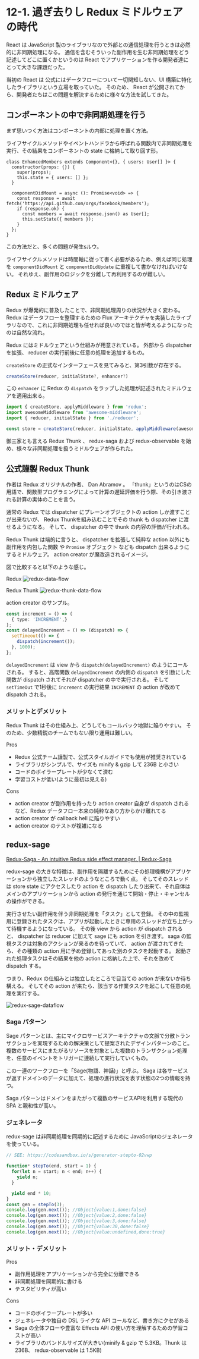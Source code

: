 # 12-1. 過ぎ去りし Redux ミドルウェアの時代

React は JavaScript 製のライブラリなので外部との通信処理を行うときは必然的に非同期処理になる。
通信を含むそういった副作用を生む非同期処理をどう記述してどこに置くかというのは React でアプリケーションを作る開発者達にとって大きな課題だった。

当初の React は 公式にはデータフローについて一切関知しない、UI 構築に特化したライブラリという立場を取っていた。
そのため、 React が公開されてから、開発者たちはこの問題を解決するために様々な方法を試してきた。

## コンポーネントの中で非同期処理を行う

まず思いつく方法はコンポーネントの内部に処理を置く方法。

ライフサイクルメソッドやイベントハンドラから呼ばれる関数内で非同期処理を実行、その結果をコンポーネントの state に格納して取り回す形。

```tsx
class EnhancedMembers extends Component<{}, { users: User[] }> {
  constructor(props: {}) {
    super(props);
    this.state = { users: [] };
  }

  componentDidMount = async (): Promise<void> => {
    const response = await fetch('https://api.github.com/orgs/facebook/members');
    if (response.ok) {
      const members = await response.json() as User[];
      this.setState({ members });
    }
  };
}
```

この方法だと、多くの問題が発生sルウ。

ライフサイクルメソッドは時間軸に従って書く必要があるため、例えば同じ処理を `componentDidMount` と `componentDidUpdate` に重複して書かなければいけない。
それゆえ、副作用のロジックを分離して再利用するのが難しい。

## Redux ミドルウェア

Redux が爆発的に普及したことで、非同期処理周りの状況が大きく変わる。
Redux はデータフローを整理するための Flux アーキテクチャを実装したライブラリなので、これに非同期処理も任せれば良いのではと皆が考えるようになったのは自然な流れ。

Redux にはミドルウェアという仕組みが用意されている。
外部から dispatcherを拡張、 reducer の実行前後に任意の処理を追加するもの。

`createStore` の正式なインターフェースを見てみると、第3引数が存在する。

```ts
createStore(reducer, initialState?, enhancer?)
```

この `enhancer` に Redux の `dispatch` をラップした処理が記述されたミドルウェアを適用出来る。

```ts
import { createStore, applyMiddleware } from 'redux';
import awesomeMiddleware from 'awesome-middleware';
import { reducer, initialState } from './reducer';

const store = createStore(reducer, initialState, applyMiddleware(awesomeMiddleware));
```

御三家とも言える Redux Thunk 、 redux-saga および redux-observable を始め、様々な非同期処理を扱うミドルウェアが作られた。

## 公式謹製 Redux Thunk

作者は Redux オリジナルの作者、 Dan Abramov 。
「thunk」というのはCSの用語で、関数型プログラミングによって計算の遅延評価を行う際、その引き渡される計算の実体のことを言う。

通常の Redux では dispatcher にプレーンオブジェクトの action しか渡すことが出来ないが、 Redux Thunkを組み込むことでその thunk も dispatcher に渡せるようになる。
そして、 dispatcher の中で thunk の内容の評価が行われる。

Redux Thunk は端的に言うと、 dispatcher を拡張して純粋な action 以外にも 副作用を内包した関数 や `Promise` オブジェクト なども dispatch 出来るようにするミドルウェア。
action creator が魔改造されるイメージ。

図で比較すると以下のような感じ。

Redux
![redux-data-flow](../../images/9022cd73c5bfdde8b3f56378fd37b2473c424da6ceb4b274483f4746156fb1d0.png)

Redux Thunk
![redux-thunk-data-flow](../../images/f4d2ce9d04de4718e6e9658b043033ad83bd32b2a8880c38c330d0a462cfadca.png)

action creator のサンプル。

```ts
const increment = () => (
  { type: 'INCREMENT',}
);
const delayedIncrement = () => (dispatch) => {
  setTimeout(() => {
    dispatch(increment());
  }, 1000);
};
```

`delayedIncrement` は view から `dispatch(delayedIncrement)` のようにコールされる。
すると、高階関数 `delayedIncrement` の内側の `dispatch` を引数にした関数が dispatch されてそれが dispatcher の中で実行される。
そして `setTimeOut` で1秒後に `increment` の実行結果 `INCREMENT` の action が改めて dispatch される。

### メリットとデメリット

Redux Thunk はその仕組み上、どうしてもコールバック地獄に陥りやすい。
そのため、少数精鋭のチームでもない限り運用は難しい。

Pros

- Redux 公式チーム謹製で、公式スタイルガイドでも使用が推奨されている
- ライブラリがシンプルで、サイズも minify & gzip して 236B と小さい
- コードのボイラープレートが少なくて済む
- 学習コストが低い(ように最初は見える)

Cons

- action creator が副作用を持ったり action creator 自身が dispatch されるなど、Redux データフロー本来の純粋なあり方からかけ離れてる
- action creator が callback hell に陥りやすい
- action creator のテストが複雑になる

## redux-sage

[Redux-Saga - An intuitive Redux side effect manager. | Redux-Saga](https://redux-saga.js.org/)

redux-sage の大きな特徴は、副作用を隔離するためにその処理機構がアプリケーションから独立したスレッドのようなところで動く点。
そしてそのスレッドは store state にアクセスしたり action を dispatch したり出来て、それ自体はメインのアプリケーションから action の発行を通じて開始・停止・キャンセルの操作ができる。

実行させたい副作用を伴う非同期処理を「タスク」として登録。
その中の監視用に登録されたタスクは、アプリが起動したときに専用のスレッドが立ち上がって待機するようになっている。
その後 view から action が dispatch されると、 dispatcher は reducer に加えて sage にも action を引き渡す。
saga の監視タスクは対象のアクションが来るのを待っていて、 action が渡されてきたら、その種類の action 用に予め登録してあった別のタスクを起動する。
起動された処理タスクはその結果を他の action に格納した上で、それを改めて dispatch する。

つまり、Redux の仕組みとは独立したところで目当ての action が来ないか待ち構える。
そしてその action が来たら、該当する作業タスクを起こして任意の処理を実行する。

![redux-sage-dataflow](../../images/4f75ab982caba8728eed9dd184f32d4ff9c5ccacef8b21e8909eaf6da0aa5857.png)

### Saga パターン

Sage パターンとは、主にマイクロサービスアーキテクチャの文脈で分散トランザクションを実現するための解決策として提案されたデザインパターンのこと。
複数のサービスにまたがるリソースを対象とした複数のトランザクション処理を、任意のイベントをトリガーに連続して実行していくもの。

この一連のワークフローを「Sage(物語、神話)」と呼ぶ。
Saga は各サービスが返すドメインのデータに加えて、処理の進行状況を表す状態の2つの情報を持つ。

Saga パターンはドメインをまたがって複数のサービスAPIを利用する現代の SPA と親和性が高い。

### ジェネレータ

redux-sage は非同期処理を同期的に記述するために JavaScriptのジェネレータを使っている。

```js
// SEE: https://codesandbox.io/s/generator-stepto-02vwp

function* stepTo(end, start = 1) {
  for(let n = start; n < end; n++) {
    yield n;
  }

  yield end * 10;
}
const gen = stepTo(3);
console.log(gen.next()); //Object{value:1,done:false}
console.log(gen.next()); //Object{value:2,done:false}
console.log(gen.next()); //Object{value:3,done:false}
console.log(gen.next()); //Object{value:30,done:false}
console.log(gen.next()); //Object{value:undefined,done:true}
```

### メリット・デメリット

Pros

- 副作用処理をアプリケーションから完全に分離できる
- 非同期処理を同期的に書ける
- テスタビリティが高い

Cons

- コードのボイラープレートが多い
- ジェネレータや独自の DSL ライクな API コールなど、書き方にクセがある
- Saga の全体フローや豊富な Effects API の使い方を理解するための学習コストが高い
- ライブラリのバンドルサイズが大きい(minify & gzip で 5.3KB。Thunk は 236B、 redux-observable は 1.5KB)
